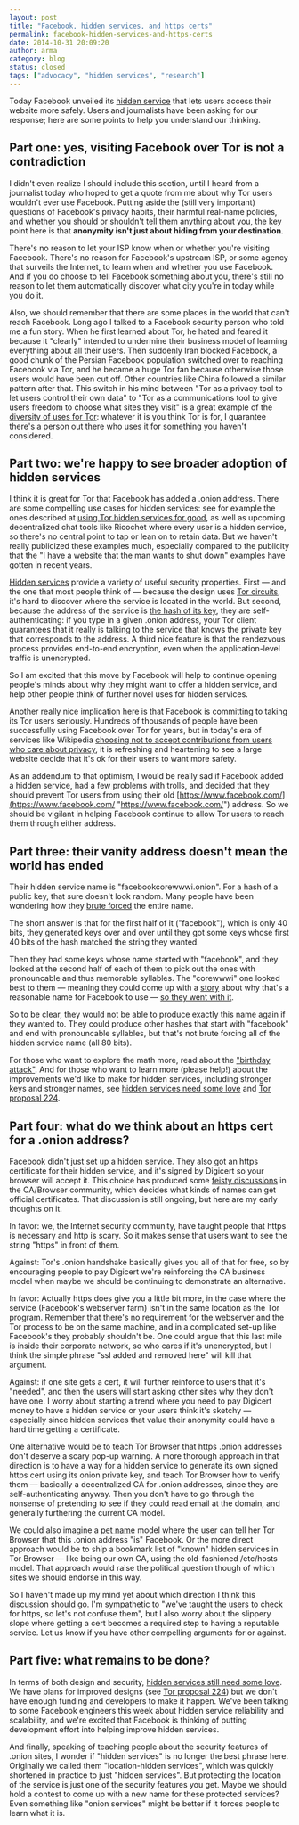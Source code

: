 ```yaml
---
layout: post
title: "Facebook, hidden services, and https certs"
permalink: facebook-hidden-services-and-https-certs
date: 2014-10-31 20:09:20
author: arma
category: blog
status: closed
tags: ["advocacy", "hidden services", "research"]
---
```


Today Facebook unveiled its [hidden service](https://facebookcorewwwi.onion/) that lets users access their website more safely. Users and journalists have been asking for our response; here are some points to help you understand our thinking.

Part one: yes, visiting Facebook over Tor is not a contradiction
----------------------------------------------------------------

I didn't even realize I should include this section, until I heard from a journalist today who hoped to get a quote from me about why Tor users wouldn't ever use Facebook. Putting aside the (still very important) questions of Facebook's privacy habits, their harmful real-name policies, and whether you should or shouldn't tell them anything about you, the key point here is that **anonymity isn't just about hiding from your destination**.

There's no reason to let your ISP know when or whether you're visiting Facebook. There's no reason for Facebook's upstream ISP, or some agency that surveils the Internet, to learn when and whether you use Facebook. And if you do choose to tell Facebook something about you, there's still no reason to let them automatically discover what city you're in today while you do it.

Also, we should remember that there are some places in the world that can't reach Facebook. Long ago I talked to a Facebook security person who told me a fun story. When he first learned about Tor, he hated and feared it because it "clearly" intended to undermine their business model of learning everything about all their users. Then suddenly Iran blocked Facebook, a good chunk of the Persian Facebook population switched over to reaching Facebook via Tor, and he became a huge Tor fan because otherwise those users would have been cut off. Other countries like China followed a similar pattern after that. This switch in his mind between "Tor as a privacy tool to let users control their own data" to "Tor as a communications tool to give users freedom to choose what sites they visit" is a great example of the [diversity of uses for Tor](https://www.torproject.org/about/torusers): whatever it is you think Tor is for, I guarantee there's a person out there who uses it for something you haven't considered.

Part two: we're happy to see broader adoption of hidden services
----------------------------------------------------------------

I think it is great for Tor that Facebook has added a .onion address. There are some compelling use cases for hidden services: see for example the ones described at [using Tor hidden services for good](https://blog.torproject.org/blog/using-tor-good), as well as upcoming decentralized chat tools like Ricochet where every user is a hidden service, so there's no central point to tap or lean on to retain data. But we haven't really publicized these examples much, especially compared to the publicity that the "I have a website that the man wants to shut down" examples have gotten in recent years.

[Hidden services](https://www.torproject.org/docs/hidden-services) provide a variety of useful security properties. First — and the one that most people think of — because the design uses [Tor circuits](https://www.torproject.org/about/overview#thesolution), it's hard to discover where the service is located in the world. But second, because the address of the service is [the hash of its key](https://gitweb.torproject.org/torspec.git/blob/HEAD:/rend-spec.txt#l527), they are self-authenticating: if you type in a given .onion address, your Tor client guarantees that it really is talking to the service that knows the private key that corresponds to the address. A third nice feature is that the rendezvous process provides end-to-end encryption, even when the application-level traffic is unencrypted.

So I am excited that this move by Facebook will help to continue opening people's minds about why they might want to offer a hidden service, and help other people think of further novel uses for hidden services.

Another really nice implication here is that Facebook is committing to taking its Tor users seriously. Hundreds of thousands of people have been successfully using Facebook over Tor for years, but in today's era of services like Wikipedia [choosing not to accept contributions from users who care about privacy](https://blog.torproject.org/blog/call-arms-helping-internet-services-accept-anonymous-users), it is refreshing and heartening to see a large website decide that it's ok for their users to want more safety.

As an addendum to that optimism, I would be really sad if Facebook added a hidden service, had a few problems with trolls, and decided that they should prevent Tor users from using their old [https://www.facebook.com/](https://www.facebook.com/ "https://www.facebook.com/") address. So we should be vigilant in helping Facebook continue to allow Tor users to reach them through either address.

Part three: their vanity address doesn't mean the world has ended
-----------------------------------------------------------------

Their hidden service name is "facebookcorewwwi.onion". For a hash of a public key, that sure doesn't look random. Many people have been wondering how they [brute forced](https://en.wikipedia.org/wiki/Brute-force_attack) the entire name.

The short answer is that for the first half of it ("facebook"), which is only 40 bits, they generated keys over and over until they got some keys whose first 40 bits of the hash matched the string they wanted.

Then they had some keys whose name started with "facebook", and they looked at the second half of each of them to pick out the ones with pronouncable and thus memorable syllables. The "corewwwi" one looked best to them — meaning they could come up with a [story](http://en.wikipedia.org/wiki/Backronym) about why that's a reasonable name for Facebook to use — [so they went with it](https://lists.torproject.org/pipermail/tor-talk/2014-October/035413.html).

So to be clear, they would not be able to produce exactly this name again if they wanted to. They could produce other hashes that start with "facebook" and end with pronouncable syllables, but that's not brute forcing all of the hidden service name (all 80 bits).

For those who want to explore the math more, read about the ["birthday attack"](https://en.wikipedia.org/wiki/Birthday_attack). And for those who want to learn more (please help!) about the improvements we'd like to make for hidden services, including stronger keys and stronger names, see [hidden services need some love](https://blog.torproject.org/blog/hidden-services-need-some-love) and [Tor proposal 224](https://gitweb.torproject.org/torspec.git/blob_plain/HEAD:/proposals/224-rend-spec-ng.txt).

Part four: what do we think about an https cert for a .onion address?
---------------------------------------------------------------------

Facebook didn't just set up a hidden service. They also got an https certificate for their hidden service, and it's signed by Digicert so your browser will accept it. This choice has produced some [feisty discussions](https://cabforum.org/pipermail/public/2014-October/thread.html#4210) in the CA/Browser community, which decides what kinds of names can get official certificates. That discussion is still ongoing, but here are my early thoughts on it.

In favor: we, the Internet security community, have taught people that https is necessary and http is scary. So it makes sense that users want to see the string "https" in front of them.

Against: Tor's .onion handshake basically gives you all of that for free, so by encouraging people to pay Digicert we're reinforcing the CA business model when maybe we should be continuing to demonstrate an alternative.

In favor: Actually https does give you a little bit more, in the case where the service (Facebook's webserver farm) isn't in the same location as the Tor program. Remember that there's no requirement for the webserver and the Tor process to be on the same machine, and in a complicated set-up like Facebook's they probably shouldn't be. One could argue that this last mile is inside their corporate network, so who cares if it's unencrypted, but I think the simple phrase "ssl added and removed here" will kill that argument.

Against: if one site gets a cert, it will further reinforce to users that it's "needed", and then the users will start asking other sites why they don't have one. I worry about starting a trend where you need to pay Digicert money to have a hidden service or your users think it's sketchy — especially since hidden services that value their anonymity could have a hard time getting a certificate.

One alternative would be to teach Tor Browser that https .onion addresses don't deserve a scary pop-up warning. A more thorough approach in that direction is to have a way for a hidden service to generate its own signed https cert using its onion private key, and teach Tor Browser how to verify them — basically a decentralized CA for .onion addresses, since they are self-authenticating anyway. Then you don't have to go through the nonsense of pretending to see if they could read email at the domain, and generally furthering the current CA model.

We could also imagine a [pet name](https://en.wikipedia.org/wiki/Petname) model where the user can tell her Tor Browser that this .onion address "is" Facebook. Or the more direct approach would be to ship a bookmark list of "known" hidden services in Tor Browser — like being our own CA, using the old-fashioned /etc/hosts model. That approach would raise the political question though of which sites we should endorse in this way.

So I haven't made up my mind yet about which direction I think this discussion should go. I'm sympathetic to "we've taught the users to check for https, so let's not confuse them", but I also worry about the slippery slope where getting a cert becomes a required step to having a reputable service. Let us know if you have other compelling arguments for or against.

Part five: what remains to be done?
-----------------------------------

In terms of both design and security, [hidden services still need some love](https://blog.torproject.org/blog/hidden-services-need-some-love). We have plans for improved designs (see [Tor proposal 224](https://gitweb.torproject.org/torspec.git/blob_plain/HEAD:/proposals/224-rend-spec-ng.txt)) but we don't have enough funding and developers to make it happen. We've been talking to some Facebook engineers this week about hidden service reliability and scalability, and we're excited that Facebook is thinking of putting development effort into helping improve hidden services.

And finally, speaking of teaching people about the security features of .onion sites, I wonder if "hidden services" is no longer the best phrase here. Originally we called them "location-hidden services", which was quickly shortened in practice to just "hidden services". But protecting the location of the service is just one of the security features you get. Maybe we should hold a contest to come up with a new name for these protected services? Even something like "onion services" might be better if it forces people to learn what it is.
